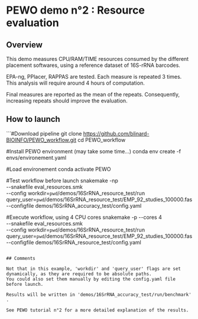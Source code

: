 # PEWO demo n°2 : Resource evaluation

## Overview

This demo measures CPU/RAM/TIME resources consumed by the different
placement softwares, using a reference dataset of 16S-rRNA barcodes.

EPA-ng, PPlacer, RAPPAS are tested.
Each measure is repeated 3 times.
This analysis will require around 4 hours of computation.

Final measures are reported as the mean of the repeats.
Consequently, increasing repeats should improve the evaluation.

## How to launch

``̀
#Download pipeline
git clone https://github.com/blinard-BIOINFO/PEWO_workflow.git 
cd PEWO_workflow

#Install PEWO environment (may take some time...)
conda env create -f envs/environement.yaml

#Load environement
conda activate PEWO

#Test workflow before launch
snakemake -np \
--snakefile eval_resources.smk \
--config workdir=`pwd`/demos/16SrRNA_resource_test/run \
query_user=`pwd`/demos/16SrRNA_resource_test/EMP_92_studies_100000.fas \
--configfile demos/16SrRNA_accuracy_test/config.yaml

#Execute workflow, using 4 CPU cores
snakemake -p --cores 4 \
--snakefile eval_resources.smk \
--config workdir=`pwd`/demos/16SrRNA_resource_test/run \
query_user=`pwd`/demos/16SrRNA_resource_test/EMP_92_studies_100000.fas \
--configfile demos/16SrRNA_resource_test/config.yaml
```

## Comments

Not that in this example, 'workdir' and 'query_user' flags are set
dynamically, as they are required to be absolute paths.
You could also set them manually by editing the config.yaml file
before launch.

Results will be written in 'demos/16SrRNA_accuracy_test/run/benchmark' .

See PEWO tutorial n°2 for a more detailed explanation of the results.

